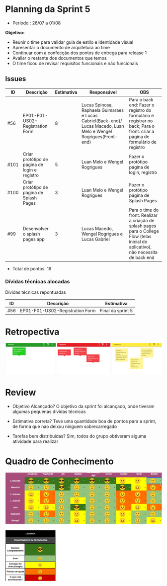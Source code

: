 # Planning da Sprint 5

- Período : 26/07 a 01/08

**Objetivo:**

- Reunir o time para validar guia de estilo e identidade visual
- Apresentar o documento de arquitetura ao time
- Continuar com a confecção dos pontos de entrega para release 1
- Avaliar o restante dos documentos que temos
- O time ficou de revisar requisitos funcionais e não funcionais

## Issues

| ID   | Descrição                                     | Estimativa | Responsável                                                                                                        | OBS                                                                                                                                   |
| ---- | --------------------------------------------- | ---------- | ------------------------------------------------------------------------------------------------------------------ | ------------------------------------------------------------------------------------------------------------------------------------- |
| #56  | EP01-F01-US02-Registration Form               | 8          | Lucas Spinosa, Raphaela Guimaraes e Lucas Gabriel(Back-end)/ Lucas Macedo, Luan Melo e Wengel Rogrigues(Front-end) | Para o back end: Fazer o registro do formulário e registrar no back; Para o front: criar a página de formulário de registro           |
| #101 | Criar protótipo de página de login e registro | 5          | Luan Melo e Wengel Rogrigues                                                                                       | Fazer o protótipo página de login, registro                                                                                           |
| #100 | Criar protótipo de página de Splash Pages     | 3          | Luan Melo e Wengel Rogrigues                                                                                       | Fazer o protótipo página de Splash Pages                                                                                              |
| #99  | Desenvolver o splash pages app                | 3          | Lucas Macedo, Wengel Rogrigues e Lucas Gabriel                                                                     | Para o time do front: Realizar a criação de splash pages para o College Flow (telas inicial do aplicativo), não necessita de back end |

- Total de pontos: 19

### Dívidas técnicas alocadas

Dívidas técnicas repontuadas

| ID  | Descrição                       | Estimativa        |
| --- | ------------------------------- | ----------------- |
| #56 | EP01-F01-US02-Registration Form | Final da sprint 5 |

# Retropectiva

<img src="../img/gerenciamento/Retrospectiva/Retrospectiva05.png">

# Review

- Objetivo Alcançado? O objetivo da sprint foi alcançado, onde tiveram algumas pequenas dívidas técnicas

- Estimativa correta? Teve uma quantidade boa de pontos para a sprint, de forma que nao deixou ninguem sobrecarregado

- Tarefas bem distribuidas? Sim, todos do grupo obtiveram alguma atividade para realizar

# Quadro de Conhecimento

<img src="../img/gerenciamento/QuadroConhecimento/QuadroConhecimento5.png">
